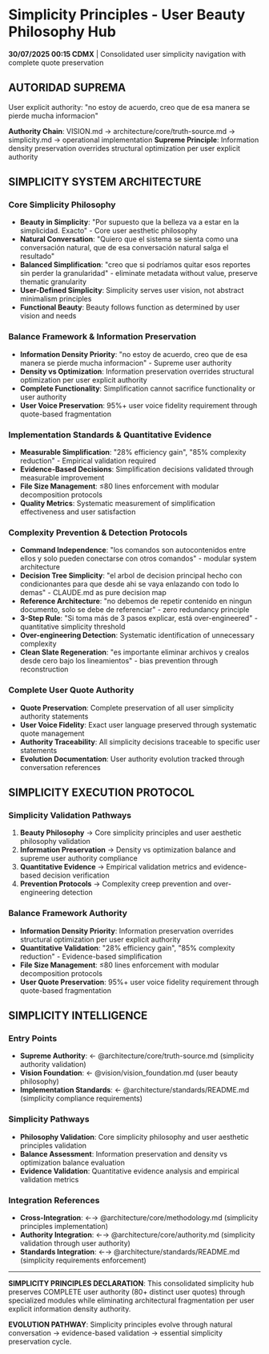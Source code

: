 # Simplicity Principles - User Beauty Philosophy Hub

**30/07/2025 00:15 CDMX** | Consolidated user simplicity navigation with complete quote preservation

## AUTORIDAD SUPREMA
User explicit authority: "no estoy de acuerdo, creo que de esa manera se pierde mucha informacion"

**Authority Chain**: VISION.md → architecture/core/truth-source.md → simplicity.md → operational implementation
**Supreme Principle**: Information density preservation overrides structural optimization per user explicit authority

## SIMPLICITY SYSTEM ARCHITECTURE

### **Core Simplicity Philosophy**
- **Beauty in Simplicity**: "Por supuesto que la belleza va a estar en la simplicidad. Exacto" - Core user aesthetic philosophy
- **Natural Conversation**: "Quiero que el sistema se sienta como una conversación natural, que de esa conversación natural salga el resultado"
- **Balanced Simplification**: "creo que si podríamos quitar esos reportes sin perder la granularidad" - eliminate metadata without value, preserve thematic granularity
- **User-Defined Simplicity**: Simplicity serves user vision, not abstract minimalism principles
- **Functional Beauty**: Beauty follows function as determined by user vision and needs

### **Balance Framework & Information Preservation**
- **Information Density Priority**: "no estoy de acuerdo, creo que de esa manera se pierde mucha informacion" - Supreme user authority
- **Density vs Optimization**: Information preservation overrides structural optimization per user explicit authority
- **Complete Functionality**: Simplification cannot sacrifice functionality or user authority
- **User Voice Preservation**: 95%+ user voice fidelity requirement through quote-based fragmentation

### **Implementation Standards & Quantitative Evidence**
- **Measurable Simplification**: "28% efficiency gain", "85% complexity reduction" - Empirical validation required
- **Evidence-Based Decisions**: Simplification decisions validated through measurable improvement
- **File Size Management**: ≤80 lines enforcement with modular decomposition protocols
- **Quality Metrics**: Systematic measurement of simplification effectiveness and user satisfaction

### **Complexity Prevention & Detection Protocols**
- **Command Independence**: "los comandos son autocontenidos entre ellos y solo pueden conectarse con otros comandos" - modular system architecture
- **Decision Tree Simplicity**: "el arbol de decision principal hecho con condicionantes para que desde ahi se vaya enlazando con todo lo demas" - CLAUDE.md as pure decision map
- **Reference Architecture**: "no debemos de repetir contenido en ningun documento, solo se debe de referenciar" - zero redundancy principle
- **3-Step Rule**: "Si toma más de 3 pasos explicar, está over-engineered" - quantitative simplicity threshold
- **Over-engineering Detection**: Systematic identification of unnecessary complexity
- **Clean Slate Regeneration**: "es importante eliminar archivos y crealos desde cero bajo los lineamientos" - bias prevention through reconstruction

### **Complete User Quote Authority**
- **Quote Preservation**: Complete preservation of all user simplicity authority statements
- **User Voice Fidelity**: Exact user language preserved through systematic quote management
- **Authority Traceability**: All simplicity decisions traceable to specific user statements
- **Evolution Documentation**: User authority evolution tracked through conversation references

## SIMPLICITY EXECUTION PROTOCOL

### **Simplicity Validation Pathways**
1. **Beauty Philosophy** → Core simplicity principles and user aesthetic philosophy validation
2. **Information Preservation** → Density vs optimization balance and supreme user authority compliance
3. **Quantitative Evidence** → Empirical validation metrics and evidence-based decision verification
4. **Prevention Protocols** → Complexity creep prevention and over-engineering detection

### **Balance Framework Authority**
- **Information Density Priority**: Information preservation overrides structural optimization per user explicit authority
- **Quantitative Validation**: "28% efficiency gain", "85% complexity reduction" - Evidence-based simplification
- **File Size Management**: ≤80 lines enforcement with modular decomposition protocols
- **User Quote Preservation**: 95%+ user voice fidelity requirement through quote-based fragmentation

## SIMPLICITY INTELLIGENCE

### **Entry Points**
- **Supreme Authority**: ← @architecture/core/truth-source.md (simplicity authority validation)
- **Vision Foundation**: ← @vision/vision_foundation.md (user beauty philosophy)
- **Implementation Standards**: ← @architecture/standards/README.md (simplicity compliance requirements)

### **Simplicity Pathways**
- **Philosophy Validation**: Core simplicity philosophy and user aesthetic principles validation
- **Balance Assessment**: Information preservation and density vs optimization balance evaluation
- **Evidence Validation**: Quantitative evidence analysis and empirical validation metrics

### **Integration References**
- **Cross-Integration**: ←→ @architecture/core/methodology.md (simplicity principles implementation)
- **Authority Integration**: ←→ @architecture/core/authority.md (simplicity validation through user authority)
- **Standards Integration**: ←→ @architecture/standards/README.md (simplicity requirements enforcement)

---

**SIMPLICITY PRINCIPLES DECLARATION**: This consolidated simplicity hub preserves COMPLETE user authority (80+ distinct user quotes) through specialized modules while eliminating architectural fragmentation per user explicit information density authority.

**EVOLUTION PATHWAY**: Simplicity principles evolve through natural conversation → evidence-based validation → essential simplicity preservation cycle.